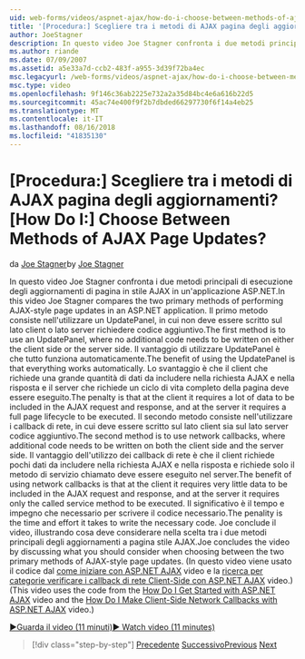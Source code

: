 ```yaml
---
uid: web-forms/videos/aspnet-ajax/how-do-i-choose-between-methods-of-ajax-page-updates
title: '[Procedura:] Scegliere tra i metodi di AJAX pagina degli aggiornamenti? | Microsoft Docs'
author: JoeStagner
description: In questo video Joe Stagner confronta i due metodi principali di esecuzione degli aggiornamenti di pagina in stile AJAX in un'applicazione ASP.NET. Il primo metodo consiste nell'usare un Upd...
ms.author: riande
ms.date: 07/09/2007
ms.assetid: a5e33a7d-ccb2-483f-a955-3d39f72ba4ec
msc.legacyurl: /web-forms/videos/aspnet-ajax/how-do-i-choose-between-methods-of-ajax-page-updates
msc.type: video
ms.openlocfilehash: 9f146c36ab2225e732a2a35d84bc4e6a616b22d5
ms.sourcegitcommit: 45ac74e400f9f2b7dbded66297730f6f14a4eb25
ms.translationtype: MT
ms.contentlocale: it-IT
ms.lasthandoff: 08/16/2018
ms.locfileid: "41835130"
---
```

<a name="how-do-i-choose-between-methods-of-ajax-page-updates"></a><span data-ttu-id="8fe6f-105">[Procedura:] Scegliere tra i metodi di AJAX pagina degli aggiornamenti?</span><span class="sxs-lookup"><span data-stu-id="8fe6f-105">[How Do I:] Choose Between Methods of AJAX Page Updates?</span></span>
====================
<span data-ttu-id="8fe6f-106">da [Joe Stagner](https://github.com/JoeStagner)</span><span class="sxs-lookup"><span data-stu-id="8fe6f-106">by [Joe Stagner](https://github.com/JoeStagner)</span></span>

<span data-ttu-id="8fe6f-107">In questo video Joe Stagner confronta i due metodi principali di esecuzione degli aggiornamenti di pagina in stile AJAX in un'applicazione ASP.NET.</span><span class="sxs-lookup"><span data-stu-id="8fe6f-107">In this video Joe Stagner compares the two primary methods of performing AJAX-style page updates in an ASP.NET application.</span></span> <span data-ttu-id="8fe6f-108">Il primo metodo consiste nell'utilizzare un UpdatePanel, in cui non deve essere scritto sul lato client o lato server richiedere codice aggiuntivo.</span><span class="sxs-lookup"><span data-stu-id="8fe6f-108">The first method is to use an UpdatePanel, where no additional code needs to be written on either the client side or the server side.</span></span> <span data-ttu-id="8fe6f-109">Il vantaggio di utilizzare UpdatePanel è che tutto funziona automaticamente.</span><span class="sxs-lookup"><span data-stu-id="8fe6f-109">The benefit of using the UpdatePanel is that everything works automatically.</span></span> <span data-ttu-id="8fe6f-110">Lo svantaggio è che il client che richiede una grande quantità di dati da includere nella richiesta AJAX e nella risposta e il server che richiede un ciclo di vita completo della pagina deve essere eseguito.</span><span class="sxs-lookup"><span data-stu-id="8fe6f-110">The penalty is that at the client it requires a lot of data to be included in the AJAX request and response, and at the server it requires a full page lifecycle to be executed.</span></span> <span data-ttu-id="8fe6f-111">Il secondo metodo consiste nell'utilizzare i callback di rete, in cui deve essere scritto sul lato client sia sul lato server codice aggiuntivo.</span><span class="sxs-lookup"><span data-stu-id="8fe6f-111">The second method is to use network callbacks, where additional code needs to be written on both the client side and the server side.</span></span> <span data-ttu-id="8fe6f-112">Il vantaggio dell'utilizzo dei callback di rete è che il client richiede pochi dati da includere nella richiesta AJAX e nella risposta e richiede solo il metodo di servizio chiamato deve essere eseguito nel server.</span><span class="sxs-lookup"><span data-stu-id="8fe6f-112">The benefit of using network callbacks is that at the client it requires very little data to be included in the AJAX request and response, and at the server it requires only the called service method to be executed.</span></span> <span data-ttu-id="8fe6f-113">Il significativo è il tempo e impegno che necessario per scrivere il codice necessario.</span><span class="sxs-lookup"><span data-stu-id="8fe6f-113">The penality is the time and effort it takes to write the necessary code.</span></span> <span data-ttu-id="8fe6f-114">Joe conclude il video, illustrando cosa deve considerare nella scelta tra i due metodi principali degli aggiornamenti a pagina stile AJAX.</span><span class="sxs-lookup"><span data-stu-id="8fe6f-114">Joe concludes the video by discussing what you should consider when choosing between the two primary methods of AJAX-style page updates.</span></span> <span data-ttu-id="8fe6f-115">(In questo video viene usato il codice dal [come iniziare con ASP.NET AJAX](how-do-i-get-started-with-aspnet-ajax.md) video e la [ricerca per categorie verificare i callback di rete Client-Side con ASP.NET AJAX](how-do-i-make-client-side-network-callbacks-with-aspnet-ajax.md) video.)</span><span class="sxs-lookup"><span data-stu-id="8fe6f-115">(This video uses the code from the [How Do I Get Started with ASP.NET AJAX](how-do-i-get-started-with-aspnet-ajax.md) video and the [How Do I Make Client-Side Network Callbacks with ASP.NET AJAX](how-do-i-make-client-side-network-callbacks-with-aspnet-ajax.md) video.)</span></span>

[<span data-ttu-id="8fe6f-116">&#9654;Guarda il video (11 minuti)</span><span class="sxs-lookup"><span data-stu-id="8fe6f-116">&#9654; Watch video (11 minutes)</span></span>](https://channel9.msdn.com/Blogs/ASP-NET-Site-Videos/how-do-i-choose-between-methods-of-ajax-page-updates)

> [!div class="step-by-step"]
> <span data-ttu-id="8fe6f-117">[Precedente](how-do-i-update-multiple-regions-of-a-page-with-aspnet-ajax.md)
> [Successivo](how-do-i-use-other-javascript-user-interface-libraries-with-aspnet-ajax.md)</span><span class="sxs-lookup"><span data-stu-id="8fe6f-117">[Previous](how-do-i-update-multiple-regions-of-a-page-with-aspnet-ajax.md)
[Next](how-do-i-use-other-javascript-user-interface-libraries-with-aspnet-ajax.md)</span></span>
